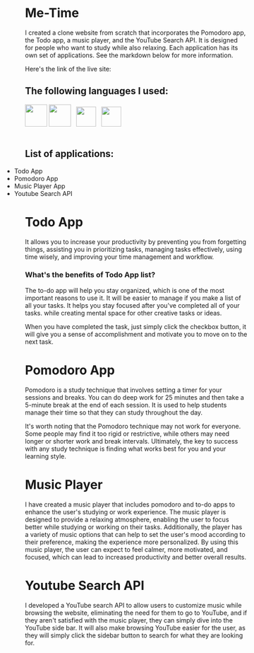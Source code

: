 # Me-Time

I created a clone website from scratch that incorporates the Pomodoro app, the Todo app, a music player, and the YouTube Search API. It is designed for people who want to study while also relaxing. Each application has its own set of applications. See the markdown below for more information.

Here's the link of the live site: 

## The following languages I used:

<div align-items: left>
<img src="https://user-images.githubusercontent.com/25181517/192158954-f88b5814-d510-4564-b285-dff7d6400dad.png" width="50">
<img src="https://user-images.githubusercontent.com/25181517/183898674-75a4a1b1-f960-4ea9-abcb-637170a00a75.png" width="50">
&nbsp;
<img src="https://user-images.githubusercontent.com/25181517/192158956-48192682-23d5-4bfc-9dfb-6511ade346bc.png" width="45">
&nbsp;
  <img src="https://user-images.githubusercontent.com/25181517/117447155-6a868a00-af3d-11eb-9cfe-245df15c9f3f.png" width="45">
</div >
<br>

## List of applications:

<ul style="text-align: left;">
<li style="margin-left: -3rem;">Todo App</li>
<li style="margin-left: -3rem;">Pomodoro App</li>
<li style="margin-left: -3rem;">Music Player App</li>
<li style="margin-left: -3rem;">Youtube Search API</li>
</ul>

# Todo App

<p>It allows you to increase your productivity by preventing you from forgetting things, assisting you in prioritizing tasks, managing tasks effectively, using time wisely, and improving your time management and workflow.</p>

### What's the benefits of Todo App list?

The to-do app will help you stay organized, which is one of the most important reasons to use it. It will be easier to manage if you make a list of all your tasks. It helps you stay focused after you've completed all of your tasks. while creating mental space for other creative tasks or ideas.

When you have completed the task, just simply click the checkbox button, it will give you a sense of accomplishment and motivate you to move on to the next task.

# Pomodoro App

Pomodoro is a study technique that involves setting a timer for your sessions and breaks. You can do deep work for 25 minutes and then take a 5-minute break at the end of each session. It is used to help students manage their time so that they can study throughout the day.

It's worth noting that the Pomodoro technique may not work for everyone. Some people may find it too rigid or restrictive, while others may need longer or shorter work and break intervals. Ultimately, the key to success with any study technique is finding what works best for you and your learning style.

# Music Player

I have created a music player that includes pomodoro and to-do apps to enhance the user's studying or work experience. The music player is designed to provide a relaxing atmosphere, enabling the user to focus better while studying or working on their tasks. Additionally, the player has a variety of music options that can help to set the user's mood according to their preference, making the experience more personalized. By using this music player, the user can expect to feel calmer, more motivated, and focused, which can lead to increased productivity and better overall results.


# Youtube Search API

I developed a YouTube search API to allow users to customize music while browsing the website, eliminating the need for them to go to YouTube, and if they aren't satisfied with the music player, they can simply dive into the YouTube side bar. It will also make browsing YouTube easier for the user, as they will simply click the sidebar button to search for what they are looking for.


